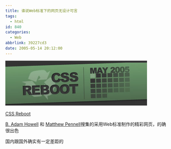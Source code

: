```yaml
---
title: 谁说Web标准下的网页无设计可言
tags:
  - html
id: 840
categories:
  - Web
abbrlink: 39227cd3
date: 2005-05-14 20:12:00
---
```

![css reboot](/images/2005/05/14_12751.jpg)

[CSS Reboot](http://www.cssreboot.com/)

[B. Adam Howell](http://www.benjaminadam.com/) 和 [Matthew Pennell](http://www.thewatchmakerproject.com/)搜集的采用Web标准制作的精彩网页，的确很出色

国内跟国外确实有一定差距的